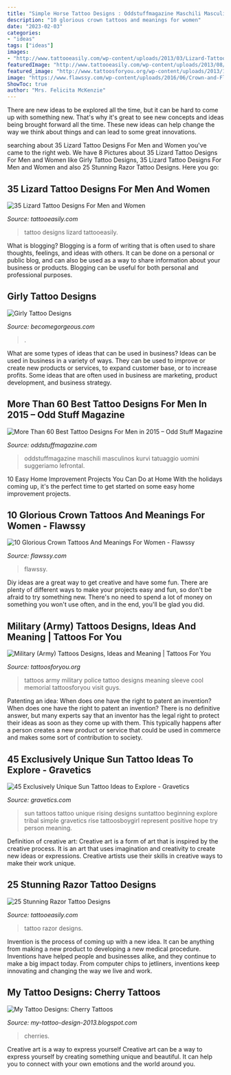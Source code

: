 ```yaml
---
title: "Simple Horse Tattoo Designs : Oddstuffmagazine Maschili Masculinos Kurvi Tatuaggio Uomini Suggeriamo Lefrontal"
description: "10 glorious crown tattoos and meanings for women"
date: "2023-02-03"
categories:
- "ideas"
tags: ["ideas"]
images:
- "http://www.tattooeasily.com/wp-content/uploads/2013/03/Lizard-Tattoo-Designs-For-Men-and-Women-5.jpg"
featuredImage: "http://www.tattooeasily.com/wp-content/uploads/2013/08/razor-tattoo-14.jpg"
featured_image: "http://www.tattoosforyou.org/wp-content/uploads/2013/10/Army-Tattoos-For-Men-688x1024.jpg"
image: "https://www.flawssy.com/wp-content/uploads/2016/06/Crown-and-Flower-Tattoo.jpg"
ShowToc: true
author: "Mrs. Felicita McKenzie"
---
```



There are new ideas to be explored all the time, but it can be hard to come up with something new. That's why it's great to see new concepts and ideas being brought forward all the time. These new ideas can help change the way we think about things and can lead to some great innovations.

	

		
searching about 35 Lizard Tattoo Designs For Men and Women you've came to the right web. We have 8 Pictures about 35 Lizard Tattoo Designs For Men and Women like Girly Tattoo Designs, 35 Lizard Tattoo Designs For Men and Women and also 25 Stunning Razor Tattoo Designs. Here you go:
		
    
## 35 Lizard Tattoo Designs For Men And Women

<img loading=lazy src="http://www.tattooeasily.com/wp-content/uploads/2013/03/Lizard-Tattoo-Designs-For-Men-and-Women-5.jpg" onerror="this.onerror=null;this.src='https://tse3.mm.bing.net/th?id=OIP.epj1qXlqWXptOxDuKg2dQgHaJ1&amp;pid=15.1';" alt="35 Lizard Tattoo Designs For Men and Women">

_Source: tattooeasily.com_

>tattoo designs lizard tattooeasily. 

	

What is blogging?
Blogging is a form of writing that is often used to share thoughts, feelings, and ideas with others. It can be done on a personal or public blog, and can also be used as a way to share information about your business or products. Blogging can be useful for both personal and professional purposes.

    
## Girly Tattoo Designs

<img loading=lazy src="https://static.becomegorgeous.com/img/arts/2011/Mar/24/4112/butterflytat31_thumb.jpg" onerror="this.onerror=null;this.src='https://tse3.mm.bing.net/th?id=OIP.W0FdjimSBAGfZgaJyfEoQgAAAA&amp;pid=15.1';" alt="Girly Tattoo Designs">

_Source: becomegorgeous.com_

>. 

	

What are some types of ideas that can be used in business?
Ideas can be used in business in a variety of ways. They can be used to improve or create new products or services, to expand customer base, or to increase profits. Some ideas that are often used in business are marketing, product development, and business strategy.

    
## More Than 60 Best Tattoo Designs For Men In 2015 – Odd Stuff Magazine

<img loading=lazy src="https://oddstuffmagazine.com/wp-content/uploads/2013/09/Best-tattoo-designs-for-Men-19-539x800.jpg" onerror="this.onerror=null;this.src='https://tse1.mm.bing.net/th?id=OIP.aaRd9T5jHle0MQaT48wnaAHaK_&amp;pid=15.1';" alt="More Than 60 Best Tattoo Designs For Men in 2015 – Odd Stuff Magazine">

_Source: oddstuffmagazine.com_

>oddstuffmagazine maschili masculinos kurvi tatuaggio uomini suggeriamo lefrontal. 

	

10 Easy Home Improvement Projects You Can Do at Home
With the holidays coming up, it's the perfect time to get started on some easy home improvement projects.

    
## 10 Glorious Crown Tattoos And Meanings For Women - Flawssy

<img loading=lazy src="https://www.flawssy.com/wp-content/uploads/2016/06/Crown-and-Flower-Tattoo.jpg" onerror="this.onerror=null;this.src='https://tse3.mm.bing.net/th?id=OIP.YpPpfp_5_722qcB5iUF4TQHaJ4&amp;pid=15.1';" alt="10 Glorious Crown Tattoos And Meanings For Women - Flawssy">

_Source: flawssy.com_

>flawssy. 

	

Diy ideas are a great way to get creative and have some fun. There are plenty of different ways to make your projects easy and fun, so don't be afraid to try something new. There's no need to spend a lot of money on something you won't use often, and in the end, you'll be glad you did.

    
## Military (Army) Tattoos Designs, Ideas And Meaning | Tattoos For You

<img loading=lazy src="http://www.tattoosforyou.org/wp-content/uploads/2013/10/Army-Tattoos-For-Men-688x1024.jpg" onerror="this.onerror=null;this.src='https://tse2.mm.bing.net/th?id=OIP.yVNBmhkYZWRqocnZuoctsQHaLB&amp;pid=15.1';" alt="Military (Army) Tattoos Designs, Ideas and Meaning | Tattoos For You">

_Source: tattoosforyou.org_

>tattoos army military police tattoo designs meaning sleeve cool memorial tattoosforyou visit guys. 

	

Patenting an idea: When does one have the right to patent an invention?
When does one have the right to patent an invention? There is no definitive answer, but many experts say that an inventor has the legal right to protect their ideas as soon as they come up with them. This typically happens after a person creates a new product or service that could be used in commerce and makes some sort of contribution to society.

    
## 45 Exclusively Unique Sun Tattoo Ideas To Explore - Gravetics

<img loading=lazy src="http://www.gravetics.com/wp-content/uploads/2017/05/linetattoo-lineworktattoo-blacktattoo-blackworktattoo-suntattoo-minitattoo.jpg" onerror="this.onerror=null;this.src='https://tse2.mm.bing.net/th?id=OIP.ng6oGNjcMkAI8XkoVszQbwHaHa&amp;pid=15.1';" alt="45 Exclusively Unique Sun Tattoo Ideas to Explore - Gravetics">

_Source: gravetics.com_

>sun tattoos tattoo unique rising designs suntattoo beginning explore tribal simple gravetics rise tattoosboygirl represent positive hope try person meaning. 

	

Definition of creative art:
Creative art is a form of art that is inspired by the creative process. It is an art that uses imagination and creativity to create new ideas or expressions. Creative artists use their skills in creative ways to make their work unique.

    
## 25 Stunning Razor Tattoo Designs

<img loading=lazy src="http://www.tattooeasily.com/wp-content/uploads/2013/08/razor-tattoo-14.jpg" onerror="this.onerror=null;this.src='https://tse2.mm.bing.net/th?id=OIP.HDKcCUvfw1duQnPtbmGoUAHaJ6&amp;pid=15.1';" alt="25 Stunning Razor Tattoo Designs">

_Source: tattooeasily.com_

>tattoo razor designs. 

	

Invention is the process of coming up with a new idea. It can be anything from making a new product to developing a new medical procedure. Inventions have helped people and businesses alike, and they continue to make a big impact today. From computer chips to jetliners, inventions keep innovating and changing the way we live and work.

    
## My Tattoo Designs: Cherry Tattoos

<img loading=lazy src="https://2.bp.blogspot.com/-Qgub1gv6ka4/UQaVOW605GI/AAAAAAAAVqA/r8UFJOo751w/s1600/Cherry_Tattoo_by_sparvflickan.jpg" onerror="this.onerror=null;this.src='https://tse4.mm.bing.net/th?id=OIP.Vx7M74VoWYeL0HK5z3pUGwHaJ4&amp;pid=15.1';" alt="My Tattoo Designs: Cherry Tattoos">

_Source: my-tattoo-design-2013.blogspot.com_

>cherries. 

	

Creative art is a way to express yourself
Creative art can be a way to express yourself by creating something unique and beautiful. It can help you to connect with your own emotions and the world around you.


